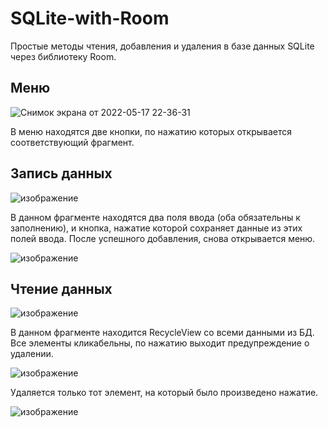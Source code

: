 # SQLite-with-Room
Простые методы чтения, добавления и удаления в базе данных SQLite через библиотеку Room.
<h2>Меню</h2>

![Снимок экрана от 2022-05-17 22-36-31](https://user-images.githubusercontent.com/83159916/168875782-79100b46-1b33-4542-90bb-f0fb47bf8f31.png)

В меню находятся две кнопки, по нажатию которых открывается соответствующий фрагмент.
<h2>Запись данных</h2>

![изображение](https://user-images.githubusercontent.com/83159916/168876009-d7d577bf-07b7-4f65-86fe-a6e078c98911.png)

В данном фрагменте находятся два поля ввода (оба обязательны к заполнению), и кнопка, нажатие которой сохраняет данные из этих полей ввода. После успешного добавления, снова открывается меню.

![изображение](https://user-images.githubusercontent.com/83159916/168876834-c0625096-f51a-435f-977b-906b8c4fad4b.png)


<h2>Чтение данных</h2>

![изображение](https://user-images.githubusercontent.com/83159916/168876899-5e62c107-18f5-4c5e-bcd4-de98487ae407.png)

В данном фрагменте находится RecycleView со всеми данными из БД. Все элементы кликабельны, по нажатию выходит предупреждение о удалении.

![изображение](https://user-images.githubusercontent.com/83159916/168877333-56733f26-25a3-4064-8e06-ceafaf45d3c8.png)

Удаляется только тот элемент, на который было произведено нажатие.

![изображение](https://user-images.githubusercontent.com/83159916/168877494-68ffb2cd-926e-49c3-9068-24c4df3543ea.png)
